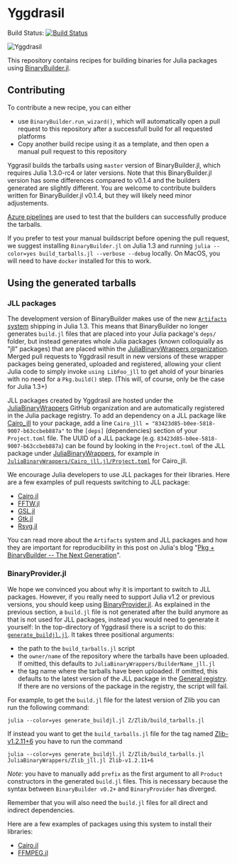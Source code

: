 # Yggdrasil

Build Status: [![Build Status](https://dev.azure.com/JuliaPackaging/Yggdrasil/_apis/build/status/JuliaPackaging.Yggdrasil?branchName=master)](https://dev.azure.com/JuliaPackaging/Yggdrasil/_build/latest?definitionId=1&branchName=master)

![Yggdrasil](https://upload.wikimedia.org/wikipedia/commons/thumb/b/b9/Yggdrasil.jpg/430px-Yggdrasil.jpg)

This repository contains recipes for building binaries for Julia packages using [BinaryBuilder.jl](https://github.com/JuliaPackaging/BinaryBuilder.jl).

## Contributing

To contribute a new recipe, you can either

* use `BinaryBuilder.run_wizard()`, which will automatically open a pull request to this repository after a successfull build for all requested platforms
* Copy another build recipe using it as a template, and then open a manual pull request to this repository

Yggrasil builds the tarballs using `master` version of BinaryBuilder.jl, which requires Julia 1.3.0-rc4 or later versions.  Note that this BinaryBuilder.jl version has some differences compared to v0.1.4 and the builders generated are slightly different.  You are welcome to contribute builders written for  BinaryBuilder.jl v0.1.4, but they will likely need minor adjustements.

[Azure pipelines](https://dev.azure.com/JuliaPackaging/Yggdrasil/_build?view=runs) are used to test that the builders can successfully produce the tarballs.

If you prefer to test your manual buildscript before opening the pull request, we suggest installing `BinaryBuilder.jl` on Julia 1.3 and running `julia --color=yes build_tarballs.jl --verbose --debug` locally.  On MacOS, you will need to have `docker` installed for this to work.

## Using the generated tarballs

### JLL packages

The development version of BinaryBuilder makes use of the new [`Artifacts` system](https://julialang.github.io/Pkg.jl/dev/artifacts/) shipping in Julia 1.3.  This means that BinaryBuilder no longer generates `build.jl` files that are placed into your Julia package's `deps/` folder, but instead generates whole Julia packages (known colloquially as "jll" packages) that are placed within the [JuliaBinaryWrappers organization](https://github.com/JuliaBinaryWrappers/).  Merged pull requests to Yggdrasil result in new versions of these wrapper packages being generated, uploaded and registered, allowing your client Julia code to simply invoke `using LibFoo_jll` to get ahold of your binaries with no need for a `Pkg.build()` step.  (This will, of course, only be the case for Julia 1.3+)

JLL packages created by Yggdrasil are hosted under the [JuliaBinaryWrappers](https://github.com/JuliaBinaryWrappers) GitHub organization and are automatically registered in the Julia package registry.  To add an dependency on a JLL package like [Cairo_jll](https://github.com/JuliaBinaryWrappers/Cairo_jll.jl) to your package, add a line `Cairo_jll = "83423d85-b0ee-5818-9007-b63ccbeb887a"` to the `[deps]` (dependencies) section of your `Project.toml` file.  The UUID of a JLL package (e.g. `83423d85-b0ee-5818-9007-b63ccbeb887a`) can be found by looking in the `Project.toml` of the JLL package under [JuliaBinaryWrappers](https://github.com/JuliaBinaryWrappers), for example in [`JuliaBinaryWrappers/Cairo_jll.jl/Project.toml`](https://github.com/JuliaBinaryWrappers/Cairo_jll.jl/blob/master/Project.toml) for Cairo_jll.

We encourage Julia developers to use JLL packages for their libraries.  Here are a few examples of pull requests switching to JLL package:

* [Cairo.jl](https://github.com/JuliaGraphics/Cairo.jl/pull/293)
* [FFTW.jl](https://github.com/JuliaMath/FFTW.jl/pull/122)
* [GSL.jl](https://github.com/JuliaMath/GSL.jl/pull/104)
* [Gtk.jl](https://github.com/JuliaGraphics/Gtk.jl/pull/447)
* [Rsvg.jl](https://github.com/lobingera/Rsvg.jl/pull/36)

You can read more about the `Artifacts` system and JLL packages and how they are important for reproducibility in this post on Julia's blog "[Pkg + BinaryBuilder -- The Next Generation](https://julialang.org/blog/2019/11/artifacts)".

### BinaryProvider.jl

We hope we convinced you about why it is important to switch to JLL packages.  However, if you really need to support Julia v1.2 or previous versions, you should keep using [BinaryProvider.jl](https://github.com/JuliaPackaging/BinaryProvider.jl).  As explained in the previous section, a `build.jl` file is not generated after the build anymore as that is not used for JLL packages, instead you would need to generate it yourself: In the top-directory of Yggdrasil there is a script to do this: [`generate_buildjl.jl`](./generate_buildjl.jl).  It takes three positional arguments:

* the path to the `build_tarballs.jl` script
* the `owner/name` of the repository where the tarballs have been uploaded.  If omitted, this defaults to `JuliaBinaryWrappers/BuilderName_jll.jl`
* the tag name where the tarballs have been uploaded.  If omitted, this defaults to the latest version of the JLL package in the [General registry](https://github.com/JuliaRegistries/General).  If there are no versions of the package in the registry, the script will fail.

For example, to get the `build.jl` file for the latest version of Zlib you can run the following command:

```
julia --color=yes generate_buildjl.jl Z/Zlib/build_tarballs.jl
```

If instead you want to get the `build_tarballs.jl` file for the tag named [Zlib-v1.2.11+6](https://github.com/JuliaBinaryWrappers/Zlib_jll.jl/releases/tag/Zlib-v1.2.11%2B6) you have to run the command

```
julia --color=yes generate_buildjl.jl Z/Zlib/build_tarballs.jl JuliaBinaryWrappers/Zlib_jll.jl Zlib-v1.2.11+6
```

*Note*: you have to manually add `prefix` as the first argument to all `Product` constructors in the generated `build.jl` files.  This is necessary because the syntax between `BinaryBuilder v0.2+` and `BinaryProvider` has diverged.

Remember that you will also need the `build.jl` files for all direct and indirect dependencies.

Here are a few examples of packages using this system to install their libraries:

* [Cairo.jl](https://github.com/JuliaGraphics/Cairo.jl/tree/15706f267cbb31da58f62270e46dc892c0c7ff9f/deps)
* [FFMPEG.jl](https://github.com/JuliaIO/FFMPEG.jl/tree/b6cca77f788e58409a13cac5ab6eaa6a5841b5c6/deps)
